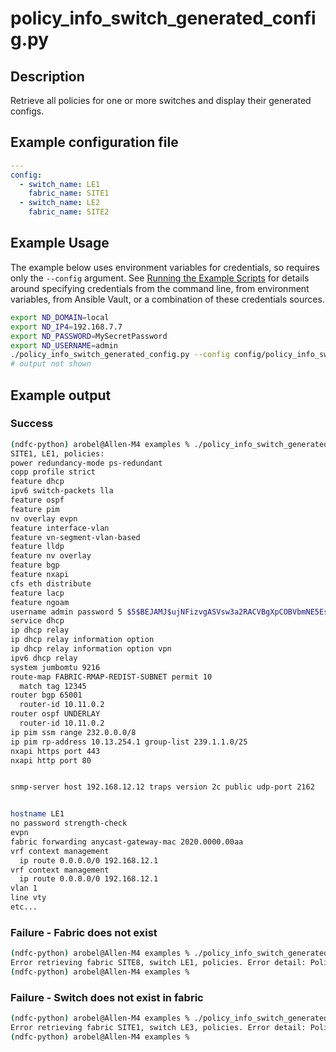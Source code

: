 # policy_info_switch_generated_config.py

## Description

Retrieve all policies for one or more switches and display their generated configs.

## Example configuration file

``` yaml title="config/policy_info_switch_generated_config.yaml"
---
config:
  - switch_name: LE1
    fabric_name: SITE1
  - switch_name: LE2
    fabric_name: SITE2
```

## Example Usage

The example below uses environment variables for credentials, so requires
only the `--config` argument.  See [Running the Example Scripts]
for details around specifying credentials from the command line, from
environment variables, from Ansible Vault, or a combination of these
credentials sources.

[Running the Example Scripts]: ../setup/running-the-example-scripts.md

``` bash
export ND_DOMAIN=local
export ND_IP4=192.168.7.7
export ND_PASSWORD=MySecretPassword
export ND_USERNAME=admin
./policy_info_switch_generated_config.py --config config/policy_info_switch_generated_config.yaml
# output not shown
```

## Example output

### Success

``` bash title="Policies retrieved successfully"
(ndfc-python) arobel@Allen-M4 examples % ./policy_info_switch_generated_config.py --config config/s12/policy_info_switch_generated_config.yaml
SITE1, LE1, policies:
power redundancy-mode ps-redundant
copp profile strict
feature dhcp
ipv6 switch-packets lla
feature ospf
feature pim
nv overlay evpn
feature interface-vlan
feature vn-segment-vlan-based
feature lldp
feature nv overlay
feature bgp
feature nxapi
cfs eth distribute
feature lacp
feature ngoam
username admin password 5 $5$BEJAMJ$ujNFizvgASVsw3a2RACVBgXpCOBVbmNE5Esh/vDc4ET role network-admin
service dhcp
ip dhcp relay
ip dhcp relay information option
ip dhcp relay information option vpn
ipv6 dhcp relay
system jumbomtu 9216
route-map FABRIC-RMAP-REDIST-SUBNET permit 10
  match tag 12345
router bgp 65001
  router-id 10.11.0.2
router ospf UNDERLAY
  router-id 10.11.0.2
ip pim ssm range 232.0.0.0/8
ip pim rp-address 10.13.254.1 group-list 239.1.1.0/25
nxapi https port 443
nxapi http port 80


snmp-server host 192.168.12.12 traps version 2c public udp-port 2162


hostname LE1
no password strength-check
evpn
fabric forwarding anycast-gateway-mac 2020.0000.00aa
vrf context management
  ip route 0.0.0.0/0 192.168.12.1
vrf context management
  ip route 0.0.0.0/0 192.168.12.1
vlan 1
line vty
etc...
```

### Failure - Fabric does not exist

``` bash title="Fabric does not exist"
(ndfc-python) arobel@Allen-M4 examples % ./policy_info_switch_generated_config.py --config config/s12/policy_info_switch_generated_config.yaml
Error retrieving fabric SITE8, switch LE1, policies. Error detail: PolicyInfoSwitch._final_verification: fabric_name SITE8 does not exist on the controller.
(ndfc-python) arobel@Allen-M4 examples %
```

### Failure - Switch does not exist in fabric

``` bash title="Switch does not exist in fabric"
(ndfc-python) arobel@Allen-M4 examples % ./policy_info_switch_generated_config.py --config config/s12/policy_info_switch_generated_config.yaml
Error retrieving fabric SITE1, switch LE3, policies. Error detail: PolicyInfoSwitch._final_verification: switch_name LE3 not found in fabric SITE1.
(ndfc-python) arobel@Allen-M4 examples %
```
